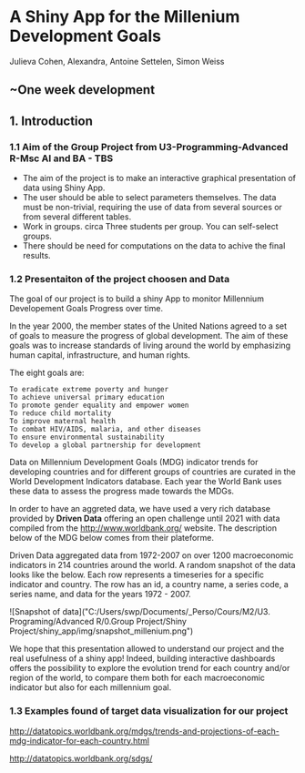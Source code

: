 # A Shiny App for the Millenium Development Goals
Julieva Cohen, Alexandra, Antoine Settelen, Simon Weiss

~One week development
---

## 1. Introduction

### 1.1 Aim of the Group Project from U3-Programming-Advanced R-Msc AI and BA - TBS
- The aim of the project is to make an interactive graphical presentation of data using Shiny App.
- The user should be able to select parameters themselves. The data must be non-trivial, requiring the use of data from several sources or from several different tables.
- Work in groups. circa Three students per group. You can self-select groups.
- There should be need for computations on the data to achive the final results.


### 1.2 Presentaiton of the project choosen and Data
The goal of our project is to build a shiny App to monitor Millennium Developement Goals Progress over time. 

In the year 2000, the member states of the United Nations agreed to a set of goals to measure the progress of global development. The aim of these goals was to increase standards of living around the world by emphasizing human capital, infrastructure, and human rights.     

The eight goals are:

    To eradicate extreme poverty and hunger
    To achieve universal primary education
    To promote gender equality and empower women
    To reduce child mortality
    To improve maternal health
    To combat HIV/AIDS, malaria, and other diseases
    To ensure environmental sustainability
    To develop a global partnership for development


Data on Millennium Development Goals (MDG) indicator trends for developing countries and for different groups of countries are curated in the World Development Indicators database. Each year the World Bank uses these data to assess the progress made towards the MDGs.    

In order to have an aggreted data, we have used a very rich database provided by **Driven Data** offering an open challenge until 2021 with data compiled from the http://www.worldbank.org/ website. The description below of the MDG below comes from their plateforme. 

Driven Data aggregated  data from 1972-2007 on over 1200 macroeconomic indicators in 214 countries around the world. A random snapshot of the data looks like the below. Each row represents a timeseries for a specific indicator and country. The row has an id, a country name, a series code, a series name, and data for the years 1972 - 2007.

![Snapshot of data]("C:/Users/swp/Documents/_Perso/Cours/M2/U3. Programing/Advanced R/0.Group Project/Shiny Project/shiny_app/img/snapshot_millenium.png")


We hope that this presentation allowed to understand our project and the real usefulness of a shiny app! 
Indeed, building interactive dashboards offers the possibility to explore the evolution trend for each country and/or region of the world, to compare them both for each macroeconomic indicator but also for each millennium goal.

### 1.3 Examples found of target data visualization for our project
http://datatopics.worldbank.org/mdgs/trends-and-projections-of-each-mdg-indicator-for-each-country.html

http://datatopics.worldbank.org/sdgs/

